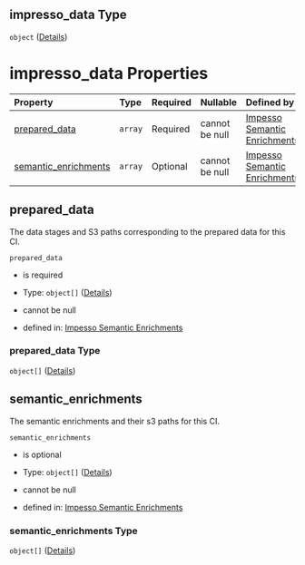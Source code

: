 ## impresso\_data Type

`object` ([Details](enrichments-properties-impresso_data.md))

# impresso\_data Properties

| Property                                       | Type    | Required | Nullable       | Defined by                                                                                                                                                                                                                                               |
| :--------------------------------------------- | :------ | :------- | :------------- | :------------------------------------------------------------------------------------------------------------------------------------------------------------------------------------------------------------------------------------------------------- |
| [prepared\_data](#prepared_data)               | `array` | Required | cannot be null | [Impesso Semantic Enrichments](enrichments-properties-impresso_data-properties-prepared_data.md "https://impresso.github.io/impresso-schemas/json/return_card/enrichments.schema.json#/properties/impresso_data/properties/prepared_data")               |
| [semantic\_enrichments](#semantic_enrichments) | `array` | Optional | cannot be null | [Impesso Semantic Enrichments](enrichments-properties-impresso_data-properties-semantic_enrichments.md "https://impresso.github.io/impresso-schemas/json/return_card/enrichments.schema.json#/properties/impresso_data/properties/semantic_enrichments") |

## prepared\_data

The data stages and S3 paths corresponding to the prepared data for this CI.

`prepared_data`

*   is required

*   Type: `object[]` ([Details](enrichments-defs-impresso_s3_paths.md))

*   cannot be null

*   defined in: [Impesso Semantic Enrichments](enrichments-properties-impresso_data-properties-prepared_data.md "https://impresso.github.io/impresso-schemas/json/return_card/enrichments.schema.json#/properties/impresso_data/properties/prepared_data")

### prepared\_data Type

`object[]` ([Details](enrichments-defs-impresso_s3_paths.md))

## semantic\_enrichments

The semantic enrichments and their s3 paths for this CI.

`semantic_enrichments`

*   is optional

*   Type: `object[]` ([Details](enrichments-defs-impresso_s3_paths.md))

*   cannot be null

*   defined in: [Impesso Semantic Enrichments](enrichments-properties-impresso_data-properties-semantic_enrichments.md "https://impresso.github.io/impresso-schemas/json/return_card/enrichments.schema.json#/properties/impresso_data/properties/semantic_enrichments")

### semantic\_enrichments Type

`object[]` ([Details](enrichments-defs-impresso_s3_paths.md))
